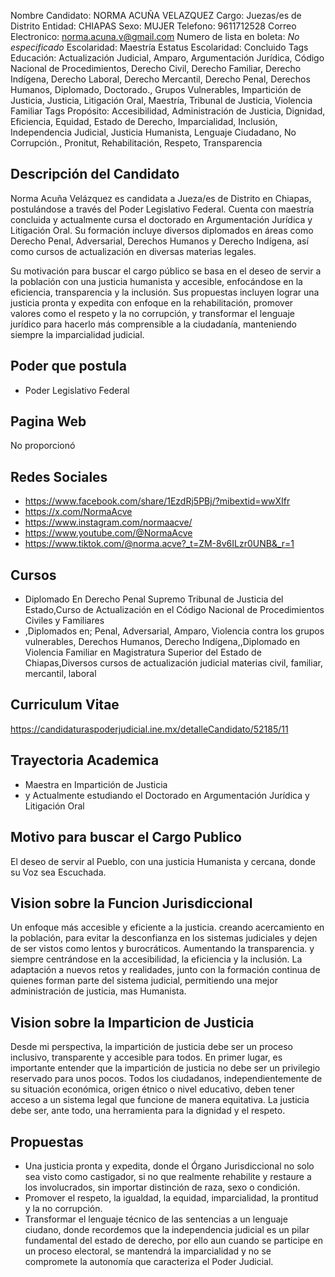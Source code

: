 Nombre Candidato: NORMA ACUÑA VELAZQUEZ
Cargo: Juezas/es de Distrito
Entidad: CHIAPAS
Sexo: MUJER
Telefono: 9611712528
Correo Electronico: norma.acuna.v@gmail.com
Numero de lista en boleta: *No especificado*
Escolaridad: Maestría
Estatus Escolaridad: Concluido
Tags Educación: Actualización Judicial, Amparo, Argumentación Jurídica, Código Nacional de Procedimientos, Derecho Civil, Derecho Familiar, Derecho Indígena, Derecho Laboral, Derecho Mercantil, Derecho Penal, Derechos Humanos, Diplomado, Doctorado., Grupos Vulnerables, Impartición de Justicia, Justicia, Litigación Oral, Maestría, Tribunal de Justicia, Violencia Familiar
Tags Propósito: Accesibilidad, Administración de Justicia, Dignidad, Eficiencia, Equidad, Estado de Derecho, Imparcialidad, Inclusión, Independencia Judicial, Justicia Humanista, Lenguaje Ciudadano, No Corrupción., Pronitut, Rehabilitación, Respeto, Transparencia


## Descripción del Candidato 

Norma Acuña Velázquez es candidata a Jueza/es de Distrito en Chiapas, postulándose a través del Poder Legislativo Federal. Cuenta con maestría concluida y actualmente cursa el doctorado en Argumentación Jurídica y Litigación Oral. Su formación incluye diversos diplomados en áreas como Derecho Penal, Adversarial, Derechos Humanos y Derecho Indígena, así como cursos de actualización en diversas materias legales.

Su motivación para buscar el cargo público se basa en el deseo de servir a la población con una justicia humanista y accesible, enfocándose en la eficiencia, transparencia y la inclusión. Sus propuestas incluyen lograr una justicia pronta y expedita con enfoque en la rehabilitación, promover valores como el respeto y la no corrupción, y transformar el lenguaje jurídico para hacerlo más comprensible a la ciudadanía, manteniendo siempre la imparcialidad judicial.


## Poder que postula

- Poder Legislativo Federal


## Pagina Web

No proporcionó


## Redes Sociales

- https://www.facebook.com/share/1EzdRj5PBj/?mibextid=wwXIfr
- https://x.com/NormaAcve
- https://www.instagram.com/normaacve/
- https://www.youtube.com/@NormaAcve
- https://www.tiktok.com/@norma.acve?_t=ZM-8v6ILzr0UNB&_r=1


## Cursos

- Diplomado En Derecho Penal Supremo Tribunal de Justicia del Estado,Curso de Actualización en el Código Nacional de Procedimientos Civiles y Familiares
- ,Diplomados en; Penal, Adversarial, Amparo, Violencia contra los grupos vulnerables, Derechos Humanos, Derecho Indígena,,Diplomado en Violencia Familiar en Magistratura Superior del Estado de Chiapas,Diversos cursos de actualización judicial materias civil, familiar, mercantil, laboral


## Curriculum Vitae

https://candidaturaspoderjudicial.ine.mx/detalleCandidato/52185/11


## Trayectoria Academica

- Maestra en Impartición de Justicia
- y Actualmente estudiando el Doctorado en Argumentación Jurídica y Litigación Oral


## Motivo para buscar el Cargo Publico

El deseo de servir al Pueblo, con una justicia Humanista y cercana, donde su Voz sea Escuchada.


## Vision sobre la Funcion Jurisdiccional

Un enfoque más accesible y eficiente a la justicia. creando acercamiento en la población, para evitar la desconfianza en los sistemas judiciales y dejen de ser vistos como lentos y burocráticos. Aumentando la transparencia. y siempre centrándose en la accesibilidad, la eficiencia y la inclusión. La adaptación a nuevos retos y realidades, junto con la formación continua de quienes forman parte del sistema judicial, permitiendo una mejor administración de justicia, mas Humanista.


## Vision sobre la Imparticion de Justicia

Desde mi perspectiva, la impartición de justicia debe ser un proceso inclusivo, transparente y accesible para todos. En primer lugar, es importante entender que la impartición de justicia no debe ser un privilegio reservado para unos pocos. Todos los ciudadanos, independientemente de su situación económica, origen étnico o nivel educativo, deben tener acceso a un sistema legal que funcione de manera equitativa. La justicia debe ser, ante todo, una herramienta para la dignidad y el respeto.


## Propuestas

- Una justicia pronta y expedita, donde el Órgano Jurisdiccional no solo sea visto como castigador, si no que realmente rehabilite y restaure a los involucrados, sin importar distinción de raza, sexo o condición.
- Promover el respeto, la igualdad, la equidad, imparcialidad, la prontitud y la no corrupción.
- Transformar el lenguaje técnico de las sentencias a un lenguaje ciudano, donde recordemos que la independencia judicial es un pilar fundamental del estado de derecho, por ello aun cuando se participe en un proceso electoral, se mantendrá la imparcialidad y no se compromete la autonomía que caracteriza el Poder Judicial.


